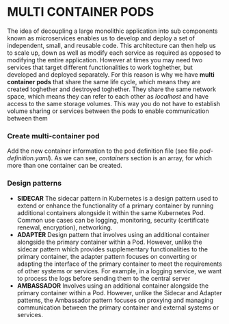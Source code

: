 # MULTI CONTAINER PODS

The idea of decoupling a large monolithic application into sub components known as microservices enables us to develop and deploy a set of independent, small, and reusable code. This architecture can then help us to scale up, down as well as modify each service as required as opposed to modifying the entire application. However at times you may need two services that target different functionalities to work toghether, but developed and deployed separately. For this reason is why we have **multi container pods** that share the same life cycle, which means they are created toghether and destroyed toghether. They share the same network space, which means they can refer to each other as _localhost_ and have access to the same storage volumes. This way you do not have to establish volume sharing or services between the pods to enable communication between them

### Create multi-container pod

Add the new container information to the pod definition file (see file _pod-definition.yaml_). As we can see, _containers_ section is an array, for which more than one container can be created.

### Design patterns

- **SIDECAR** The sidecar pattern in Kubernetes is a design pattern used to extend or enhance the functionality of a primary container by running additional containers alongside it within the same Kubernetes Pod. Common use cases can be logging, monitoring, security (certificate renewal, encryption), networking.
- **ADAPTER** Design pattern that involves using an additional container alongside the primary container within a Pod. However, unlike the sidecar pattern which provides supplementary functionalities to the primary container, the adapter pattern focuses on converting or adapting the interface of the primary container to meet the requirements of other systems or services. For example, in a logging service, we want to process the logs before sending them to the central server
- **AMBASSADOR** Involves using an additional container alongside the primary container within a Pod. However, unlike the Sidecar and Adapter patterns, the Ambassador pattern focuses on proxying and managing communication between the primary container and external systems or services.
